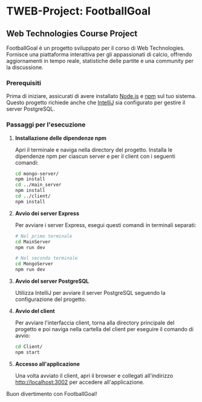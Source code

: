 # TWEB-Project: FootballGoal

## Web Technologies Course Project

FootballGoal è un progetto sviluppato per il corso di Web Technologies. Fornisce una piattaforma interattiva per gli appassionati di calcio, offrendo aggiornamenti in tempo reale, statistiche delle partite e una community per la discussione.

### Prerequisiti

Prima di iniziare, assicurati di avere installato [Node.js](https://nodejs.org/) e [npm](https://www.npmjs.com/) sul tuo sistema. Questo progetto richiede anche che [IntelliJ](https://www.jetbrains.com/idea/download/) sia configurato per gestire il server PostgreSQL.

### Passaggi per l'esecuzione

1. **Installazione delle dipendenze npm**

   Apri il terminale e naviga nella directory del progetto. Installa le dipendenze npm per ciascun server e per il client con i seguenti comandi:

   ```sh
   cd mongo-server/
   npm install
   cd ../main_server
   npm install
   cd ../client/
   npm install
   ```

2. **Avvio dei server Express**

   Per avviare i server Express, esegui questi comandi in terminali separati:

   ```sh
   # Nel primo terminale
   cd MainServer
   npm run dev

   # Nel secondo terminale
   cd MongoServer
   npm run dev
   ```

3. **Avvio del server PostgreSQL**

   Utilizza IntelliJ per avviare il server PostgreSQL seguendo la configurazione del progetto.

4. **Avvio del client**

   Per avviare l'interfaccia client, torna alla directory principale del progetto e poi naviga nella cartella del client per eseguire il comando di avvio:

   ```sh
   cd Client/
   npm start
   ```

5. **Accesso all'applicazione**

   Una volta avviato il client, apri il browser e collegati all'indirizzo [http://localhost:3002](http://localhost:3002) per accedere all'applicazione.

Buon divertimento con FootballGoal!
